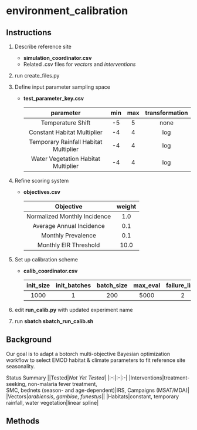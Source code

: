 # environment_calibration

## Instructions


1. Describe reference site
    * **simulation_coordinator.csv**
    * Related .csv files for *vectors* and *interventions*
      
2. run create_files.py      

3. Define input parameter sampling space  
    * **test_parameter_key.csv**
    
        | parameter | min | max | transformation |
        |:---------:|:---:|:---:|:--------------:|
        | Temperature Shift | -5 | 5 | none |
        | Constant Habitat Multiplier | -4 | 4 | log |
        | Temporary Rainfall Habitat Multiplier | -4 | 4 | log |
        | Water Vegetation Habitat Multiplier | -4 | 4 | log |
      
4. Refine scoring system
    * **objectives.csv**
      
        | Objective | weight | 
        |:---------:|:------:|
        | Normalized Monthly Incidence | 1.0 | 
        | Average Annual Incidence | 0.1 | 
        | Monthly Prevalence | 0.1 | 
        | Monthly EIR Threshold | 10.0 |

5. Set up calibration scheme
     * **calib_coordinator.csv**
       
        | init_size | init_batches | batch_size | max_eval | failure_limit |
        |:---------:|:------------:|:----------:|:--------:|:--------------:|
        | 1000 | 1 | 200 | 5000 | 2 |

6. edit **run_calib.py** with updated experiment name

7. run **sbatch sbatch_run_calib.sh**  

## Background

Our goal is to adapt a botorch multi-objective Bayesian optimization workflow to select EMOD habitat & climate parameters to fit reference site seasonality.

Status Summary
||Tested|*Not Yet Tested*|
|:-:|:-|:-|
|Interventions|treatment-seeking, non-malaria fever treatment,<br>SMC, bednets (season- and age-dependent)|IRS, Campaigns (MSAT/MDA)|
|Vectors|*arabiensis*, *gambiae*, *funestus*||
|Habitats|constant, temporary rainfall, water vegetation|linear spline|


## Methods





